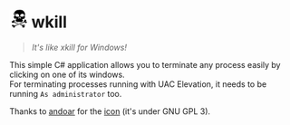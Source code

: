 ![wkill](icon.png) wkill
========================

> *It's like xkill for Windows!*


This simple C# application allows you to terminate any process easily by
clicking on one of its windows.  
For terminating processes running with UAC Elevation, it needs to be running
`As administrator` too.


Thanks to [andoar](http://gnome-look.org/usermanager/search.php?username=andoar)
for the [icon](http://gnome-look.org/content/show.php?content=74536) (it's under
GNU GPL 3).
